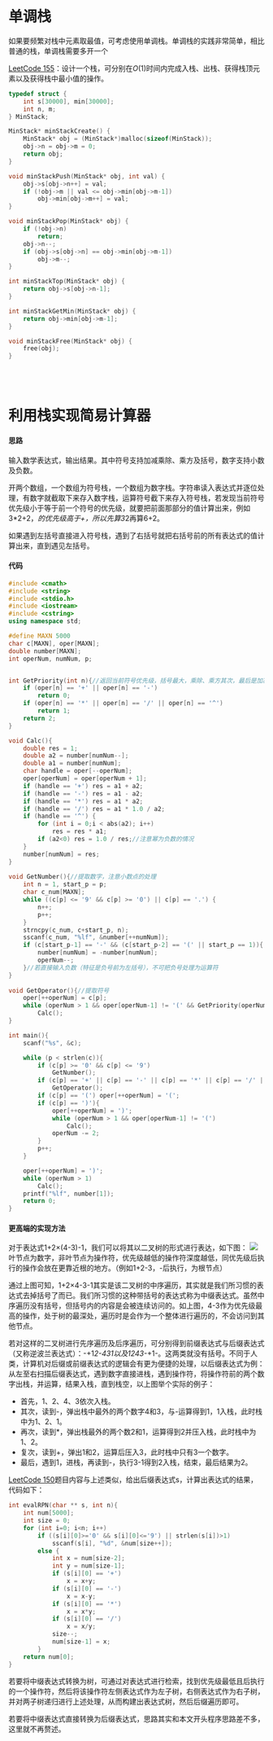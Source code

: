 # 单调栈

如果要频繁对栈中元素取最值，可考虑使用单调栈。单调栈的实践非常简单，相比普通的栈，单调栈需要多开一个

[LeetCode 155](https://leetcode.com/problems/min-stack/)：设计一个栈，可分别在$O(1)$时间内完成入栈、出栈、获得栈顶元素以及获得栈中最小值的操作。

```cpp
typedef struct {
    int s[30000], min[30000];
    int n, m;
} MinStack;

MinStack* minStackCreate() {
    MinStack* obj = (MinStack*)malloc(sizeof(MinStack));
    obj->n = obj->m = 0;
    return obj;
}

void minStackPush(MinStack* obj, int val) {
    obj->s[obj->n++] = val;
    if (!obj->m || val <= obj->min[obj->m-1]) 
        obj->min[obj->m++] = val;
}

void minStackPop(MinStack* obj) {
    if (!obj->n)
        return;
    obj->n--;
    if (obj->s[obj->n] == obj->min[obj->m-1])
        obj->m--;
}

int minStackTop(MinStack* obj) {
    return obj->s[obj->n-1];
}

int minStackGetMin(MinStack* obj) {
    return obj->min[obj->m-1];
}

void minStackFree(MinStack* obj) {
    free(obj);
}
```
<br/><br/>

# 利用栈实现简易计算器
#### 思路
输入数学表达式，输出结果。其中符号支持加减乘除、乘方及括号，数字支持小数及负数。

开两个数组，一个数组为符号栈，一个数组为数字栈。字符串读入表达式并逐位处理，有数字就截取下来存入数字栈，运算符号截下来存入符号栈，若发现当前符号优先级小于等于前一个符号的优先级，就要把前面那部分的值计算出来，例如3*2+2，*的优先级高于+，所以先算3*2再算6+2。

如果遇到左括号直接进入符号栈，遇到了右括号就把右括号前的所有表达式的值计算出来，直到遇见左括号。
#### 代码
```cpp
#include <cmath>
#include <string>
#include <stdio.h>
#include <iostream>
#include <cstring>
using namespace std;

#define MAXN 5000 
char c[MAXN], oper[MAXN];
double number[MAXN];
int operNum, numNum, p;


int GetPriority(int n){//返回当前符号优先级，括号最大，乘除、乘方其次，最后是加减
    if (oper[n] == '+' || oper[n] == '-') 
        return 0;
    if (oper[n] == '*' || oper[n] == '/' || oper[n] == '^') 
        return 1;
    return 2;
}

void Calc(){
    double res = 1;
    double a2 = number[numNum--];
    double a1 = number[numNum];    
    char handle = oper[--operNum];
    oper[operNum] = oper[operNum + 1];    
    if (handle == '+') res = a1 + a2;
    if (handle == '-') res = a1 - a2;
    if (handle == '*') res = a1 * a2;
    if (handle == '/') res = a1 * 1.0 / a2;
    if (handle == '^') {
        for (int i = 0;i < abs(a2); i++) 
            res = res * a1;
        if (a2<0) res = 1.0 / res;//注意幂为负数的情况
    }
    number[numNum] = res;
}
 
void GetNumber(){//提取数字，注意小数点的处理
    int n = 1, start_p = p;
    char c_num[MAXN];    
    while ((c[p] <= '9' && c[p] >= '0') || c[p] == '.') {    
        n++;
        p++;
    }
    strncpy(c_num, c+start_p, n);
    sscanf(c_num, "%lf", &number[++numNum]);
    if (c[start_p-1] == '-' && (c[start_p-2] == '(' || start_p == 1)){
        number[numNum] = -number[numNum];
        operNum--;
    }//若直接输入负数（特征是负号前为左括号），不可把负号处理为运算符
}
 
void GetOperator(){//提取符号
    oper[++operNum] = c[p];
    while (operNum > 1 && oper[operNum-1] != '(' && GetPriority(operNum) <= GetPriority(operNum-1)) 
        Calc(); 
}

int main(){
    scanf("%s", &c);

    while (p < strlen(c)){
        if (c[p] >= '0' && c[p] <= '9') 
            GetNumber();
        if (c[p] == '+' || c[p] == '-' || c[p] == '*' || c[p] == '/' || c[p] == '^')
            GetOperator();
        if (c[p] == '(') oper[++operNum] = '(';
        if (c[p] == ')'){
            oper[++operNum] = ')';
            while (operNum > 1 && oper[operNum-1] != '(')
                Calc();
            operNum -= 2;
        }
        p++;
    }

    oper[++operNum] = ')';
    while (operNum > 1) 
        Calc();    
    printf("%lf", number[1]);
    return 0;
}
```


#### 更高端的实现方法
对于表达式1+2×(4-3)-1，我们可以将其以二叉树的形式进行表达，如下图：
![](栈及其变体_1.png)
叶节点为数字，非叶节点为操作符，优先级越低的操作符深度越低，同优先级后执行的操作会放在更靠近根的地方。（例如1+2-3，-后执行，为根节点）

通过上图可知，1+2×4-3-1其实是该二叉树的中序遍历，其实就是我们所习惯的表达式去掉括号了而已。我们所习惯的这种带括号的表达式称为中缀表达式。虽然中序遍历没有括号，但括号内的内容是会被连续访问的。如上图，4-3作为优先级最高的操作，处于树的最深处，遍历时是会作为一个整体进行遍历的，不会访问到其他节点。

若对这样的二叉树进行先序遍历及后序遍历，可分别得到前缀表达式与后缀表达式（又称逆波兰表达式）：-+1*2-431以及1243-*+1-。这两类就没有括号。不同于人类，计算机对后缀或前缀表达式的逻辑会有更为便捷的处理，以后缀表达式为例：从左至右扫描后缀表达式，遇到数字直接进栈，遇到操作符，将操作符前的两个数字出栈，并运算，结果入栈，直到栈空，以上图举个实际的例子：

- 首先，1、2、4、3依次入栈。
- 其次，读到-，弹出栈中最外的两个数字4和3，与-运算得到1，1入栈，此时栈中为1、2、1。
- 再次，读到*，弹出栈最外的两个数2和1，运算得到2并压入栈，此时栈中为1、2。
- 复次，读到+，弹出1和2，运算后压入3，此时栈中只有3一个数字。
- 最后，遇到1，进栈，再读到-，执行3-1得到2入栈，结束，最后结果为2。

[LeetCode 150](https://leetcode.com/problems/evaluate-reverse-polish-notation/)题目内容与上述类似，给出后缀表达式s，计算出表达式的结果，代码如下：
```cpp
int evalRPN(char ** s, int n){
    int num[5000];
    int size = 0;
    for (int i=0; i<n; i++) 
        if ((s[i][0]>='0' && s[i][0]<='9') || strlen(s[i])>1) 
            sscanf(s[i], "%d", &num[size++]);
        else {
            int x = num[size-2];
            int y = num[size-1];
            if (s[i][0] == '+')
                x = x+y;
            if (s[i][0] == '-')
                x = x-y;
            if (s[i][0] == '*')
                x = x*y;
            if (s[i][0] == '/')
                x = x/y;
            size--;
            num[size-1] = x;
        }
    return num[0];
}
```

若要将中缀表达式转换为树，可通过对表达式进行检索，找到优先级最低且后执行的一个操作符，然后将该操作符左侧表达式作为左子树，右侧表达式作为右子树，并对两子树递归进行上述处理，从而构建出表达式树，然后后缀遍历即可。

若要将中缀表达式直接转换为后缀表达式，思路其实和本文开头程序思路差不多，这里就不再赘述。
